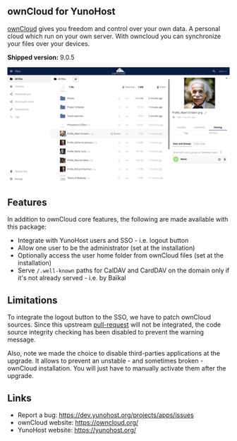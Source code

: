 ownCloud for YunoHost
---------------------

[ownCloud](https://owncloud.org) gives you freedom and control over your
own data. A personal cloud which run on your own server. With owncloud
you can synchronize your files over your devices.

**Shipped version:** 9.0.5

![](https://github.com/owncloud/screenshots/blob/master/files/sidebar_1.png)

## Features

In addition to ownCloud core features, the following are made available with
this package:

 * Integrate with YunoHost users and SSO - i.e. logout button
 * Allow one user to be the administrator (set at the installation)
 * Optionally access the user home folder from ownCloud files (set at the installation)
 * Serve `/.well-known` paths for CalDAV and CardDAV on the domain only if it's
   not already served - i.e. by Baïkal

## Limitations

To integrate the logout button to the SSO, we have to patch ownCloud sources.
Since this upstream [pull-request](https://github.com/owncloud/core/pull/24642)
will not be integrated, the code source integrity checking has been disabled to
prevent the warning message.

Also, note we made the choice to disable third-parties applications at the
upgrade. It allows to prevent an unstable - and sometimes broken - ownCloud
installation. You will just have to manually activate them after the upgrade.

## Links

 * Report a bug: https://dev.yunohost.org/projects/apps/issues
 * ownCloud website: https://owncloud.org/
 * YunoHost website: https://yunohost.org/
